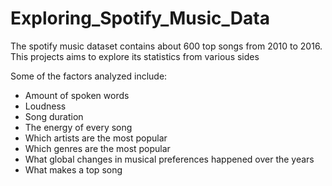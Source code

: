 # Exploring_Spotify_Music_Data
The spotify music dataset contains about 600 top songs from 2010 to 2016. This projects aims to explore its statistics from various sides

Some of the factors analyzed include:

* Amount of spoken words
* Loudness
* Song duration
* The energy of every song
* Which artists are the most popular
* Which genres are the most popular
* What global changes in musical preferences happened over the years
* What makes a top song
